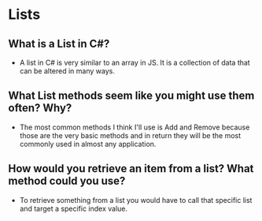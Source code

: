 # Lists

## What is a List in C#?

* A list in C# is very similar to an array in JS. It is a collection of data that can be altered in many ways.

## What List methods seem like you might use them often? Why?

* The most common methods I think I'll use is Add and Remove because those are the very basic methods and in return they will be the most commonly used in almost any application.

## How would you retrieve an item from a list? What method could you use?

* To retrieve something from a list you would have to call that specific list and target a specific index value.